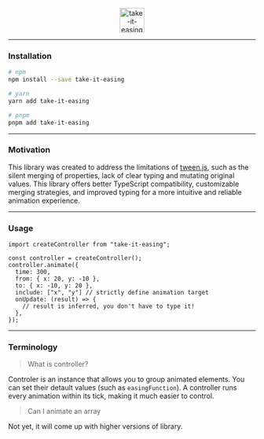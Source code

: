 <p align="center">

  <img height="50" alt="take-it-easing" src="https://user-images.githubusercontent.com/28493823/214970747-42e75b8e-f9c4-4efc-87c1-63f93a591b2a.png" />

</p>

---

### Installation

```bash
# npm
npm install --save take-it-easing

# yarn
yarn add take-it-easing

# pnpm
pnpm add take-it-easing
```

---

### Motivation

This library was created to address the limitations of [tween.js](https://github.com/tweenjs/tween.js/), such as the silent merging of properties, lack of clear typing and mutating original values. This library offers better TypeScript compatibility, customizable merging strategies, and improved typing for a more intuitive and reliable animation experience.

---

### Usage

```tsx
import createController from "take-it-easing";

const controller = createController();
controller.animate({
  time: 300,
  from: { x: 20, y: -10 },
  to: { x: -10, y: 20 },
  include: ["x", "y"] // strictly define animation target
  onUpdate: (result) => {
    // result is inferred, you don't have to type it!
  },
});
```

---

### Terminology

> What is controller?

Controler is an instance that allows you to group animated elements. You can set their detault values (such as `easingFunction`). A controller runs every animation within its tick, making it much easier to control.

> Can I animate an array

Not yet, it will come up with higher versions of library.
